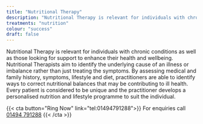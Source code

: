 ```yaml
---
title: "Nutritional Therapy"
description: "Nutritional Therapy is relevant for individuals with chronic conditions as well as those looking for support to enhance their health and wellbeing."
treatments: "nutrition"
colour: "success"
draft: false
---
```


Nutritional Therapy is relevant for individuals with chronic conditions as well as those looking for support to enhance their health and wellbeing. Nutritional Therapists aim to identify the underlying cause of an illness or imbalance rather than just treating the symptoms. By assessing medical and family history, symptoms, lifestyle and diet, practitioners are able to identify ways to correct nutritional balances that may be contributing to ill health. Every patient is considered to be unique and the practitioner develops a personalised nutrition and lifestyle programme to suit the individual.

{{< cta button="Ring Now" link="tel:01494791288">}}
For enquiries call [01494 791288](tel:01494791288)
{{< /cta >}}